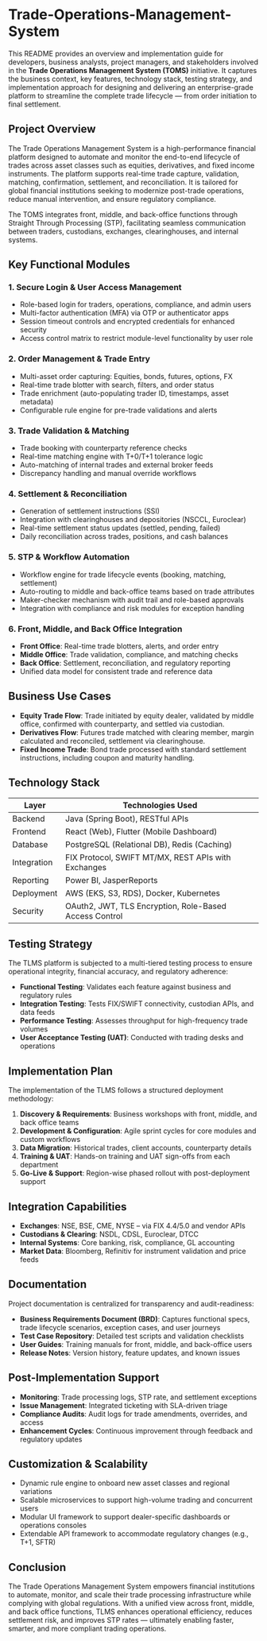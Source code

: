 # Trade-Operations-Management-System

This README provides an overview and implementation guide for developers, business analysts, project managers, and stakeholders involved in the **Trade Operations Management System (TOMS)** initiative. It captures the business context, key features, technology stack, testing strategy, and implementation approach for designing and delivering an enterprise-grade platform to streamline the complete trade lifecycle — from order initiation to final settlement.

## Project Overview

The Trade Operations Management System is a high-performance financial platform designed to automate and monitor the end-to-end lifecycle of trades across asset classes such as equities, derivatives, and fixed income instruments. The platform supports real-time trade capture, validation, matching, confirmation, settlement, and reconciliation. It is tailored for global financial institutions seeking to modernize post-trade operations, reduce manual intervention, and ensure regulatory compliance.

The TOMS integrates front, middle, and back-office functions through Straight Through Processing (STP), facilitating seamless communication between traders, custodians, exchanges, clearinghouses, and internal systems.

## Key Functional Modules

### 1. Secure Login & User Access Management

- Role-based login for traders, operations, compliance, and admin users
- Multi-factor authentication (MFA) via OTP or authenticator apps
- Session timeout controls and encrypted credentials for enhanced security
- Access control matrix to restrict module-level functionality by user role

### 2. Order Management & Trade Entry

- Multi-asset order capturing: Equities, bonds, futures, options, FX
- Real-time trade blotter with search, filters, and order status
- Trade enrichment (auto-populating trader ID, timestamps, asset metadata)
- Configurable rule engine for pre-trade validations and alerts

### 3. Trade Validation & Matching

- Trade booking with counterparty reference checks
- Real-time matching engine with T+0/T+1 tolerance logic
- Auto-matching of internal trades and external broker feeds
- Discrepancy handling and manual override workflows

### 4. Settlement & Reconciliation

- Generation of settlement instructions (SSI)
- Integration with clearinghouses and depositories (NSCCL, Euroclear)
- Real-time settlement status updates (settled, pending, failed)
- Daily reconciliation across trades, positions, and cash balances

### 5. STP & Workflow Automation

- Workflow engine for trade lifecycle events (booking, matching, settlement)
- Auto-routing to middle and back-office teams based on trade attributes
- Maker-checker mechanism with audit trail and role-based approvals
- Integration with compliance and risk modules for exception handling

### 6. Front, Middle, and Back Office Integration

- **Front Office**: Real-time trade blotters, alerts, and order entry
- **Middle Office**: Trade validation, compliance, and matching checks
- **Back Office**: Settlement, reconciliation, and regulatory reporting
- Unified data model for consistent trade and reference data

## Business Use Cases

- **Equity Trade Flow**: Trade initiated by equity dealer, validated by middle office, confirmed with counterparty, and settled via custodian.
- **Derivatives Flow**: Futures trade matched with clearing member, margin calculated and reconciled, settlement via clearinghouse.
- **Fixed Income Trade**: Bond trade processed with standard settlement instructions, including coupon and maturity handling.

## Technology Stack

| Layer        | Technologies Used                                       |
|--------------|---------------------------------------------------------|
| Backend      | Java (Spring Boot), RESTful APIs                        |
| Frontend     | React (Web), Flutter (Mobile Dashboard)                 |
| Database     | PostgreSQL (Relational DB), Redis (Caching)             |
| Integration  | FIX Protocol, SWIFT MT/MX, REST APIs with Exchanges     |
| Reporting    | Power BI, JasperReports                                 |
| Deployment   | AWS (EKS, S3, RDS), Docker, Kubernetes                   |
| Security     | OAuth2, JWT, TLS Encryption, Role-Based Access Control  |

## Testing Strategy

The TLMS platform is subjected to a multi-tiered testing process to ensure operational integrity, financial accuracy, and regulatory adherence:

- **Functional Testing**: Validates each feature against business and regulatory rules
- **Integration Testing**: Tests FIX/SWIFT connectivity, custodian APIs, and data feeds
- **Performance Testing**: Assesses throughput for high-frequency trade volumes
- **User Acceptance Testing (UAT)**: Conducted with trading desks and operations

## Implementation Plan

The implementation of the TLMS follows a structured deployment methodology:

1. **Discovery & Requirements**: Business workshops with front, middle, and back office teams
2. **Development & Configuration**: Agile sprint cycles for core modules and custom workflows
3. **Data Migration**: Historical trades, client accounts, counterparty details
4. **Training & UAT**: Hands-on training and UAT sign-offs from each department
5. **Go-Live & Support**: Region-wise phased rollout with post-deployment support

## Integration Capabilities

- **Exchanges**: NSE, BSE, CME, NYSE – via FIX 4.4/5.0 and vendor APIs
- **Custodians & Clearing**: NSDL, CDSL, Euroclear, DTCC
- **Internal Systems**: Core banking, risk, compliance, GL accounting
- **Market Data**: Bloomberg, Refinitiv for instrument validation and price feeds

## Documentation

Project documentation is centralized for transparency and audit-readiness:

- **Business Requirements Document (BRD)**: Captures functional specs, trade lifecycle scenarios, exception cases, and user journeys
- **Test Case Repository**: Detailed test scripts and validation checklists
- **User Guides**: Training manuals for front, middle, and back-office users
- **Release Notes**: Version history, feature updates, and known issues

## Post-Implementation Support

- **Monitoring**: Trade processing logs, STP rate, and settlement exceptions
- **Issue Management**: Integrated ticketing with SLA-driven triage
- **Compliance Audits**: Audit logs for trade amendments, overrides, and access
- **Enhancement Cycles**: Continuous improvement through feedback and regulatory updates

## Customization & Scalability

- Dynamic rule engine to onboard new asset classes and regional variations
- Scalable microservices to support high-volume trading and concurrent users
- Modular UI framework to support dealer-specific dashboards or operations consoles
- Extendable API framework to accommodate regulatory changes (e.g., T+1, SFTR)

## Conclusion

The Trade Operations Management System empowers financial institutions to automate, monitor, and scale their trade processing infrastructure while complying with global regulations. With a unified view across front, middle, and back office functions, TLMS enhances operational efficiency, reduces settlement risk, and improves STP rates — ultimately enabling faster, smarter, and more compliant trading operations.

